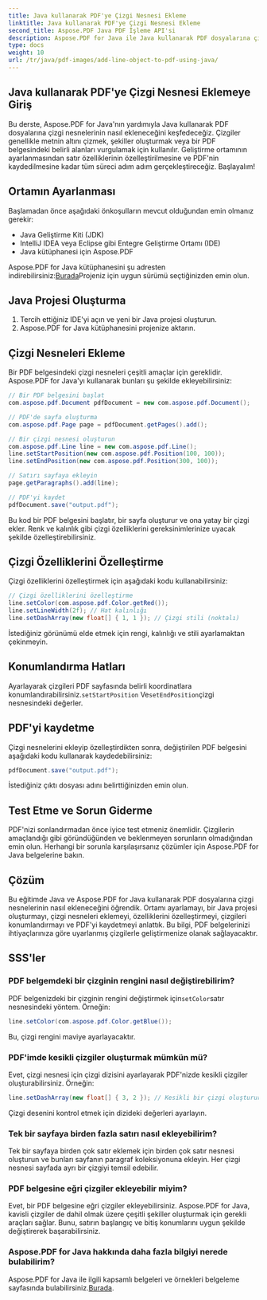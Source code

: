 ```yaml
---
title: Java kullanarak PDF'ye Çizgi Nesnesi Ekleme
linktitle: Java kullanarak PDF'ye Çizgi Nesnesi Ekleme
second_title: Aspose.PDF Java PDF İşleme API'si
description: Aspose.PDF for Java ile Java kullanarak PDF dosyalarına çizgi nesnelerini nasıl ekleyeceğinizi öğrenin. Çizgileri özelleştirin, konumlandırın ve zahmetsizce dinamik PDF'ler oluşturun.
type: docs
weight: 10
url: /tr/java/pdf-images/add-line-object-to-pdf-using-java/
---
```


## Java kullanarak PDF'ye Çizgi Nesnesi Eklemeye Giriş

Bu derste, Aspose.PDF for Java'nın yardımıyla Java kullanarak PDF dosyalarına çizgi nesnelerinin nasıl ekleneceğini keşfedeceğiz. Çizgiler genellikle metnin altını çizmek, şekiller oluşturmak veya bir PDF belgesindeki belirli alanları vurgulamak için kullanılır. Geliştirme ortamının ayarlanmasından satır özelliklerinin özelleştirilmesine ve PDF'nin kaydedilmesine kadar tüm süreci adım adım gerçekleştireceğiz. Başlayalım!

## Ortamın Ayarlanması

Başlamadan önce aşağıdaki önkoşulların mevcut olduğundan emin olmanız gerekir:

- Java Geliştirme Kiti (JDK)
- IntelliJ IDEA veya Eclipse gibi Entegre Geliştirme Ortamı (IDE)
- Java kütüphanesi için Aspose.PDF

 Aspose.PDF for Java kütüphanesini şu adresten indirebilirsiniz:[Burada](https://releases.aspose.com/pdf/java/)Projeniz için uygun sürümü seçtiğinizden emin olun.

## Java Projesi Oluşturma

1. Tercih ettiğiniz IDE'yi açın ve yeni bir Java projesi oluşturun.
2. Aspose.PDF for Java kütüphanesini projenize aktarın.

## Çizgi Nesneleri Ekleme

Bir PDF belgesindeki çizgi nesneleri çeşitli amaçlar için gereklidir. Aspose.PDF for Java'yı kullanarak bunları şu şekilde ekleyebilirsiniz:

```java
// Bir PDF belgesini başlat
com.aspose.pdf.Document pdfDocument = new com.aspose.pdf.Document();

// PDF'de sayfa oluşturma
com.aspose.pdf.Page page = pdfDocument.getPages().add();

// Bir çizgi nesnesi oluşturun
com.aspose.pdf.Line line = new com.aspose.pdf.Line();
line.setStartPosition(new com.aspose.pdf.Position(100, 100));
line.setEndPosition(new com.aspose.pdf.Position(300, 100));

// Satırı sayfaya ekleyin
page.getParagraphs().add(line);

// PDF'yi kaydet
pdfDocument.save("output.pdf");
```

Bu kod bir PDF belgesini başlatır, bir sayfa oluşturur ve ona yatay bir çizgi ekler. Renk ve kalınlık gibi çizgi özelliklerini gereksinimlerinize uyacak şekilde özelleştirebilirsiniz.

## Çizgi Özelliklerini Özelleştirme

Çizgi özelliklerini özelleştirmek için aşağıdaki kodu kullanabilirsiniz:

```java
// Çizgi özelliklerini özelleştirme
line.setColor(com.aspose.pdf.Color.getRed());
line.setLineWidth(2f); // Hat kalınlığı
line.setDashArray(new float[] { 1, 1 }); // Çizgi stili (noktalı)
```

İstediğiniz görünümü elde etmek için rengi, kalınlığı ve stili ayarlamaktan çekinmeyin.

## Konumlandırma Hatları

 Ayarlayarak çizgileri PDF sayfasında belirli koordinatlara konumlandırabilirsiniz.`setStartPosition` Ve`setEndPosition`çizgi nesnesindeki değerler.

## PDF'yi kaydetme

Çizgi nesnelerini ekleyip özelleştirdikten sonra, değiştirilen PDF belgesini aşağıdaki kodu kullanarak kaydedebilirsiniz:

```java
pdfDocument.save("output.pdf");
```

İstediğiniz çıktı dosyası adını belirttiğinizden emin olun.

## Test Etme ve Sorun Giderme

PDF'nizi sonlandırmadan önce iyice test etmeniz önemlidir. Çizgilerin amaçlandığı gibi göründüğünden ve beklenmeyen sorunların olmadığından emin olun. Herhangi bir sorunla karşılaşırsanız çözümler için Aspose.PDF for Java belgelerine bakın.

## Çözüm

Bu eğitimde Java ve Aspose.PDF for Java kullanarak PDF dosyalarına çizgi nesnelerinin nasıl ekleneceğini öğrendik. Ortamı ayarlamayı, bir Java projesi oluşturmayı, çizgi nesneleri eklemeyi, özelliklerini özelleştirmeyi, çizgileri konumlandırmayı ve PDF'yi kaydetmeyi anlattık. Bu bilgi, PDF belgelerinizi ihtiyaçlarınıza göre uyarlanmış çizgilerle geliştirmenize olanak sağlayacaktır.

## SSS'ler

### PDF belgemdeki bir çizginin rengini nasıl değiştirebilirim?

 PDF belgenizdeki bir çizginin rengini değiştirmek için`setColor`satır nesnesindeki yöntem. Örneğin:

```java
line.setColor(com.aspose.pdf.Color.getBlue());
```

Bu, çizgi rengini maviye ayarlayacaktır.

### PDF'imde kesikli çizgiler oluşturmak mümkün mü?

Evet, çizgi nesnesi için çizgi dizisini ayarlayarak PDF'nizde kesikli çizgiler oluşturabilirsiniz. Örneğin:

```java
line.setDashArray(new float[] { 3, 2 }); // Kesikli bir çizgi oluşturur
```

Çizgi desenini kontrol etmek için dizideki değerleri ayarlayın.

### Tek bir sayfaya birden fazla satırı nasıl ekleyebilirim?

Tek bir sayfaya birden çok satır eklemek için birden çok satır nesnesi oluşturun ve bunları sayfanın paragraf koleksiyonuna ekleyin. Her çizgi nesnesi sayfada ayrı bir çizgiyi temsil edebilir.

### PDF belgesine eğri çizgiler ekleyebilir miyim?

Evet, bir PDF belgesine eğri çizgiler ekleyebilirsiniz. Aspose.PDF for Java, kavisli çizgiler de dahil olmak üzere çeşitli şekiller oluşturmak için gerekli araçları sağlar. Bunu, satırın başlangıç ve bitiş konumlarını uygun şekilde değiştirerek başarabilirsiniz.

### Aspose.PDF for Java hakkında daha fazla bilgiyi nerede bulabilirim?

Aspose.PDF for Java ile ilgili kapsamlı belgeleri ve örnekleri belgeleme sayfasında bulabilirsiniz.[Burada](https://reference.aspose.com/pdf/java/).